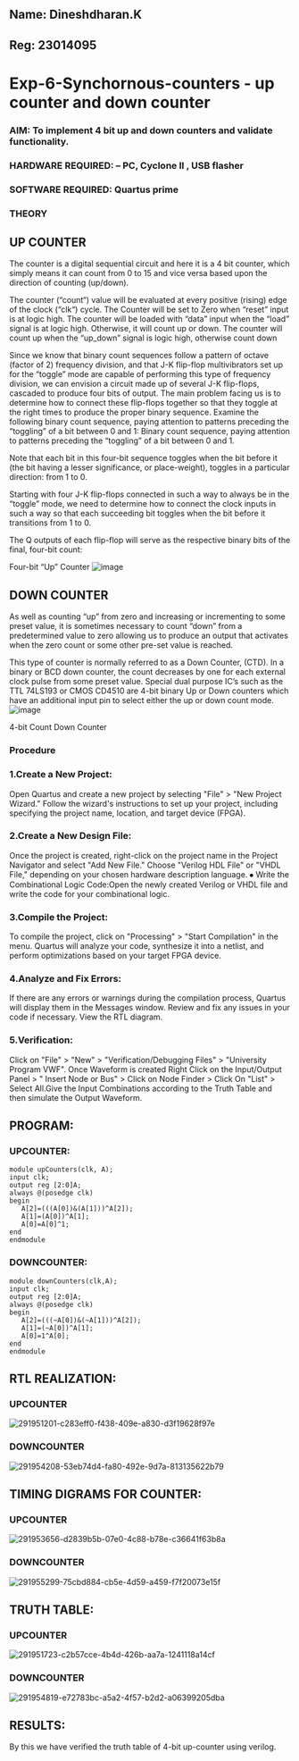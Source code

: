 ## Name: Dineshdharan.K
## Reg: 23014095

# Exp-6-Synchornous-counters - up counter and down counter 

### AIM: To implement 4 bit up and down counters and validate  functionality.
### HARDWARE REQUIRED:  – PC, Cyclone II , USB flasher
### SOFTWARE REQUIRED:   Quartus prime
### THEORY 

## UP COUNTER 
The counter is a digital sequential circuit and here it is a 4 bit counter, which simply means it can count from 0 to 15 and vice versa based upon the direction of counting (up/down). 

The counter (“count“) value will be evaluated at every positive (rising) edge of the clock (“clk“) cycle.
The Counter will be set to Zero when “reset” input is at logic high.
The counter will be loaded with “data” input when the “load” signal is at logic high. Otherwise, it will count up or down.
The counter will count up when the “up_down” signal is logic high, otherwise count down

Since we know that binary count sequences follow a pattern of octave (factor of 2) frequency division, and that J-K flip-flop multivibrators set up for the “toggle” mode are capable of performing this type of frequency division, we can envision a circuit made up of several J-K flip-flops, cascaded to produce four bits of output.
The main problem facing us is to determine how to connect these flip-flops together so that they toggle at the right times to produce the proper binary sequence.
Examine the following binary count sequence, paying attention to patterns preceding the “toggling” of a bit between 0 and 1:
Binary count sequence, paying attention to patterns preceding the “toggling” of a bit between 0 and 1.

Note that each bit in this four-bit sequence toggles when the bit before it (the bit having a lesser significance, or place-weight), toggles in a particular direction: from 1 to 0.



 
 

Starting with four J-K flip-flops connected in such a way to always be in the “toggle” mode, we need to determine how to connect the clock inputs in such a way so that each succeeding bit toggles when the bit before it transitions from 1 to 0.

The Q outputs of each flip-flop will serve as the respective binary bits of the final, four-bit count:

 
 

Four-bit “Up” Counter
![image](https://user-images.githubusercontent.com/36288975/169644758-b2f4339d-9532-40c5-af40-8f4f8c942e2c.png)



## DOWN COUNTER 

As well as counting “up” from zero and increasing or incrementing to some preset value, it is sometimes necessary to count “down” from a predetermined value to zero allowing us to produce an output that activates when the zero count or some other pre-set value is reached.

This type of counter is normally referred to as a Down Counter, (CTD). In a binary or BCD down counter, the count decreases by one for each external clock pulse from some preset value. Special dual purpose IC’s such as the TTL 74LS193 or CMOS CD4510 are 4-bit binary Up or Down counters which have an additional input pin to select either the up or down count mode.
![image](https://user-images.githubusercontent.com/36288975/169644844-1a14e123-7228-4ed8-81a9-eb937dff4ac8.png)


4-bit Count Down Counter
### Procedure

### 1.Create a New Project:

Open Quartus and create a new project by selecting "File" > "New Project Wizard." Follow the wizard's instructions to set up your project, including specifying the project name, location, and target device (FPGA).

### 2.Create a New Design File:

Once the project is created, right-click on the project name in the Project Navigator and select "Add New File." Choose "Verilog HDL File" or "VHDL File," depending on your chosen hardware description language. ⦁ Write the Combinational Logic Code:Open the newly created Verilog or VHDL file and write the code for your combinational logic. 

### 3.Compile the Project:

To compile the project, click on "Processing" > "Start Compilation" in the menu. Quartus will analyze your code, synthesize it into a netlist, and perform optimizations based on your target FPGA device.

### 4.Analyze and Fix Errors:

If there are any errors or warnings during the compilation process, Quartus will display them in the Messages window. Review and fix any issues in your code if necessary. View the RTL diagram. 

### 5.Verification: 

Click on "File" > "New" > "Verification/Debugging Files" > "University Program VWF". Once Waveform is created Right Click on the Input/Output Panel > " Insert Node or Bus" > Click on Node Finder > Click On "List" > Select All.Give the Input Combinations according to the Truth Table and then simulate the Output Waveform.



## PROGRAM: 

### UPCOUNTER:

~~~
module upCounters(clk, A);
input clk;
output reg [2:0]A;
always @(posedge clk)
begin
   A[2]=(((A[0])&(A[1]))^A[2]);
   A[1]=(A[0])^A[1];
   A[0]=A[0]^1;
end
endmodule
~~~

### DOWNCOUNTER:

~~~
module downCounters(clk,A);
input clk;
output reg [2:0]A;
always @(posedge clk)
begin
   A[2]=(((~A[0])&(~A[1]))^A[2]);
   A[1]=(~A[0])^A[1];
   A[0]=1^A[0];
end 
endmodule
~~~



## RTL REALIZATION:

### UPCOUNTER

![291951201-c283eff0-f438-409e-a830-d3f19628f97e](https://github.com/dineshdharank/Exp-7-Synchornous-counters-/assets/145980096/532ba250-03cc-47e6-8339-ed75b0618255)

### DOWNCOUNTER

![291954208-53eb74d4-fa80-492e-9d7a-813135622b79](https://github.com/dineshdharank/Exp-7-Synchornous-counters-/assets/145980096/b4eb8ad7-7ffd-4f65-a376-665cf17377de)



## TIMING DIGRAMS FOR COUNTER:  

### UPCOUNTER

![291953656-d2839b5b-07e0-4c88-b78e-c36641f63b8a](https://github.com/dineshdharank/Exp-7-Synchornous-counters-/assets/145980096/739f6967-15a8-484b-a815-410f5235a90a)

### DOWNCOUNTER

![291955299-75cbd884-cb5e-4d59-a459-f7f20073e15f](https://github.com/dineshdharank/Exp-7-Synchornous-counters-/assets/145980096/1647ed12-cbe5-4b19-96cc-c5eddd23d885)



## TRUTH TABLE:

### UPCOUNTER

![291951723-c2b57cce-4b4d-426b-aa7a-1241118a14cf](https://github.com/dineshdharank/Exp-7-Synchornous-counters-/assets/145980096/b9f19c8a-f734-4034-abb6-26e9a2965023)

### DOWNCOUNTER

![291954819-e72783bc-a5a2-4f57-b2d2-a06399205dba](https://github.com/dineshdharank/Exp-7-Synchornous-counters-/assets/145980096/06cb501c-8d5b-4320-a68e-11b9c207f17c)


## RESULTS: 

By this we have verified the truth table of 4-bit up-counter using verilog.
